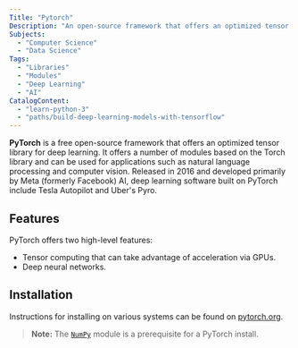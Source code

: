 ```yaml
---
Title: "Pytorch"
Description: "An open-source framework that offers an optimized tensor library for deep learning."
Subjects:
  - "Computer Science"
  - "Data Science"
Tags:
  - "Libraries"
  - "Modules"
  - "Deep Learning"
  - "AI"
CatalogContent:
  - "learn-python-3"
  - "paths/build-deep-learning-models-with-tensorflow"
---
```


**PyTorch** is a free open-source framework that offers an optimized tensor library for deep learning. It offers a number of modules based on the Torch library and can be used for applications such as natural language processing and computer vision. Released in 2016 and developed primarily by Meta (formerly Facebook) AI, deep learning software built on PyTorch include Tesla Autopilot and Uber's Pyro.

## Features

PyTorch offers two high-level features:

- Tensor computing that can take advantage of acceleration via GPUs.
- Deep neural networks.

## Installation

Instructions for installing on various systems can be found on [pytorch.org](https://pytorch.org/get-started/locally/).

> **Note:** The [`NumPy`](https://www.codecademy.com/resources/docs/numpy) module is a prerequisite for a PyTorch install.
